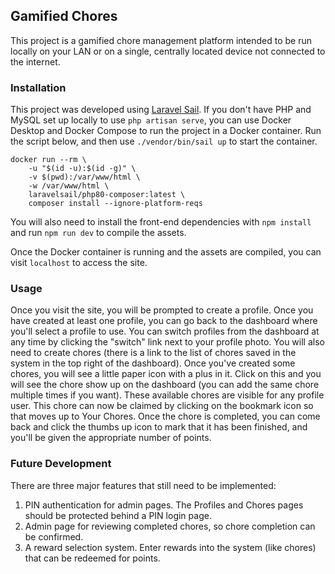 ## Gamified Chores

This project is a gamified chore management platform intended to be run locally on your LAN
or on a single, centrally located device not connected to the internet.

### Installation

This project was developed using [Laravel Sail](https://laravel.com/docs/8.x/sail).
If you don't have PHP and MySQL set up locally to use `php artisan serve`, you can
use Docker Desktop and Docker Compose to run the project in a Docker container. Run
the script below, and then use `./vendor/bin/sail up` to start the container.

```
docker run --rm \
    -u "$(id -u):$(id -g)" \
    -v $(pwd):/var/www/html \
    -w /var/www/html \
    laravelsail/php80-composer:latest \
    composer install --ignore-platform-reqs
```

You will also need to install the front-end dependencies with `npm install` and
run `npm run dev` to compile the assets.

Once the Docker container is running and the assets are compiled, you can visit
`localhost` to access the site.

### Usage

Once you visit the site, you will be prompted to create a profile. Once you have
created at least one profile, you can go back to the dashboard where you'll select
a profile to use. You can switch profiles from the dashboard at any time by clicking
the "switch" link next to your profile photo. You will also need to create chores
(there is a link to the list of chores saved in the system in the top right of the
dashboard). Once you've created some chores, you will see a little paper icon with a
plus in it. Click on this and you will see the chore show up on the dashboard (you
can add the same chore multiple times if you want). These available chores are
visible for any profile user. This chore can now be claimed by clicking on the
bookmark icon so that moves up to Your Chores. Once the chore is completed, you can
come back and click the thumbs up icon to mark that it has been finished, and you'll
be given the appropriate number of points.

### Future Development

There are three major features that still need to be implemented:

1. PIN authentication for admin pages. The Profiles and Chores pages should be protected behind a PIN login page.
2. Admin page for reviewing completed chores, so chore completion can be confirmed.
3. A reward selection system. Enter rewards into the system (like chores) that can be redeemed for points.
